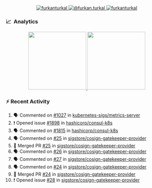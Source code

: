 <p align="center">
  <a href="https://linkedin.com/in/furkanturkal" target="blank">
    <img src="https://img.shields.io/badge/linkedin-%230077B5.svg?&style=for-the-badge&logo=linkedin&logoColor=white" alt="furkanturkal" />
  </a>
  <a href="https://medium.com/@furkan.turkal" target="blank">
    <img src="https://img.shields.io/badge/medium-%2312100E.svg?&style=for-the-badge&logo=medium&logoColor=white" alt="@furkan.turkal" />
  </a>
  <a href="https://twitter.com/furkanturkaI" target="blank">
    <img src="https://img.shields.io/badge/Twitter-1DA1F2?style=for-the-badge&logo=twitter&logoColor=white" alt="furkanturkaI" />
  </a>
</p>

### 📈 &nbsp;Analytics

<p align="center">
  <a href="https://coderstats.net/github/#Dentrax">
    <img height="180em" src="https://github-readme-stats-eight-theta.vercel.app/api?username=Dentrax&show_icons=true&theme=algolia&include_all_commits=true&count_private=true&line_height=26"/>
    <img height="180em" src="https://github-readme-stats-eight-theta.vercel.app/api/top-langs/?username=Dentrax&layout=compact&langs_count=8&theme=algolia&line_height=26"/>
  </a>
</p>

### :zap: Recent Activity

<!--START_SECTION:activity-->
1. 🗣 Commented on [#1027](https://github.com/kubernetes-sigs/metrics-server/issues/1027) in [kubernetes-sigs/metrics-server](https://github.com/kubernetes-sigs/metrics-server)
2. ❗️ Opened issue [#1898](https://github.com/hashicorp/consul-k8s/issues/1898) in [hashicorp/consul-k8s](https://github.com/hashicorp/consul-k8s)
3. 🗣 Commented on [#1815](https://github.com/hashicorp/consul-k8s/issues/1815) in [hashicorp/consul-k8s](https://github.com/hashicorp/consul-k8s)
4. 🗣 Commented on [#25](https://github.com/sigstore/cosign-gatekeeper-provider/issues/25) in [sigstore/cosign-gatekeeper-provider](https://github.com/sigstore/cosign-gatekeeper-provider)
5. 🎉 Merged PR [#25](https://github.com/sigstore/cosign-gatekeeper-provider/pull/25) in [sigstore/cosign-gatekeeper-provider](https://github.com/sigstore/cosign-gatekeeper-provider)
6. 🗣 Commented on [#26](https://github.com/sigstore/cosign-gatekeeper-provider/issues/26) in [sigstore/cosign-gatekeeper-provider](https://github.com/sigstore/cosign-gatekeeper-provider)
7. 🗣 Commented on [#27](https://github.com/sigstore/cosign-gatekeeper-provider/issues/27) in [sigstore/cosign-gatekeeper-provider](https://github.com/sigstore/cosign-gatekeeper-provider)
8. 🗣 Commented on [#24](https://github.com/sigstore/cosign-gatekeeper-provider/issues/24) in [sigstore/cosign-gatekeeper-provider](https://github.com/sigstore/cosign-gatekeeper-provider)
9. 🎉 Merged PR [#24](https://github.com/sigstore/cosign-gatekeeper-provider/pull/24) in [sigstore/cosign-gatekeeper-provider](https://github.com/sigstore/cosign-gatekeeper-provider)
10. ❗️ Opened issue [#28](https://github.com/sigstore/cosign-gatekeeper-provider/issues/28) in [sigstore/cosign-gatekeeper-provider](https://github.com/sigstore/cosign-gatekeeper-provider)
<!--END_SECTION:activity-->
